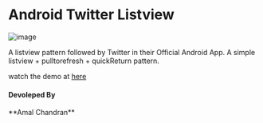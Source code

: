 <h1>Android Twitter Listview</h1>

![image](https://lh5.googleusercontent.com/-5P4ynTXjMQc/U7KRmajUGuI/AAAAAAAAAGQ/d7dTE5UcjkM/w346-h573/something.gif)

A listview pattern followed by Twitter in their Official Android App.
A simple listview + pulltorefresh + quickReturn pattern.

watch the demo at [here](https://www.youtube.com/watch?v=wKn6nJWwkrk)

<h4>Devoleped By</h4>
**Amal Chandran**
